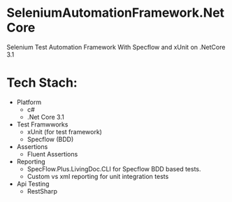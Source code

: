 # SeleniumAutomationFramework.NetCore
Selenium Test Automation Framework With Specflow and xUnit on .NetCore 3.1

# Tech Stach:
* Platform
  * c#
  * .Net Core 3.1 
* Test Framwworks
  * xUnit (for test framework)
  * Specflow (BDD)
* Assertions
  * Fluent Assertions
* Reporting
  * SpecFlow.Plus.LivingDoc.CLI for Specflow BDD based tests.
  * Custom vs xml reporting for unit  integration tests
* Api Testing
  * RestSharp



